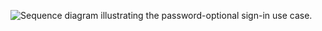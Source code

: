 <div class="full">

![Sequence diagram illustrating the password-optional sign-in use case.](/img/pwd-optional/pwd-optional-react-sign-in-summary.png)

<!--
Source image: https://www.figma.com/file/YH5Zhzp66kGCglrXQUag2E/%F0%9F%93%8A-Updated-Diagrams-for-Dev-Docs?node-id=3156%3A52635 pwd-optional-react-sign-in-summary
 -->

</div>
